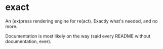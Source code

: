 # exact
An (ex)press rendering engine for re(act). Exactly what's needed, and no more.

Documentation is most likely on the way (said every README without documentation, ever).

